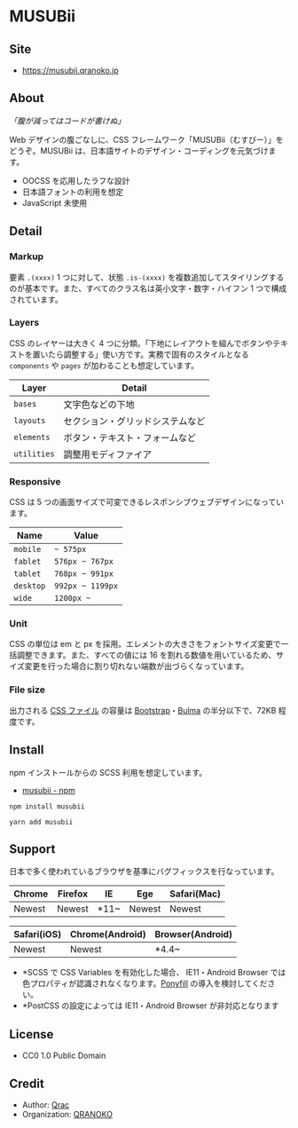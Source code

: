 # MUSUBii

## Site

- https://musubii.qranoko.jp

## About

_「腹が減ってはコードが書けぬ」_

Web デザインの腹ごなしに、CSS フレームワーク「MUSUBii（むすびー）」をどうぞ。MUSUBii は、日本語サイトのデザイン・コーディングを元気づけます。

- OOCSS を応用したラフな設計
- 日本語フォントの利用を想定
- JavaScript 未使用

## Detail

### Markup

要素 `.(xxxx)` 1 つに対して、状態 `.is-(xxxx)` を複数追加してスタイリングするのが基本です。また、すべてのクラス名は英小文字・数字・ハイフン 1 つで構成されています。

### Layers

CSS のレイヤーは大きく 4 つに分類。「下地にレイアウトを組んでボタンやテキストを置いたら調整する」使い方です。実務で固有のスタイルとなる `components` や `pages` が加わることも想定しています。

| Layer       | Detail                           |
| ----------- | -------------------------------- |
| `bases`     | 文字色などの下地                 |
| `layouts`   | セクション・グリッドシステムなど |
| `elements`  | ボタン・テキスト・フォームなど   |
| `utilities` | 調整用モディファイア             |

### Responsive

CSS は 5 つの画面サイズで可変できるレスポンシブウェブデザインになっています。

| Name      | Value            |
| --------- | ---------------- |
| `mobile`  | `~ 575px`        |
| `fablet`  | `576px ~ 767px`  |
| `tablet`  | `768px ~ 991px`  |
| `desktop` | `992px ~ 1199px` |
| `wide`    | `1200px ~`       |

### Unit

CSS の単位は em と px を採用。エレメントの大きさをフォントサイズ変更で一括調整できます。また、すべての値には 16 を割れる数値を用いているため、サイズ変更を行った場合に割り切れない端数が出づらくなっています。

### File size

出力される [CSS ファイル](https://github.com/qrac/musubii/blob/master/dist/musubii.min.css) の容量は [Bootstrap](https://github.com/twbs/bootstrap/blob/master/dist/css/bootstrap.min.css)・[Bulma](https://github.com/jgthms/bulma/blob/master/css/bulma.min.css) の半分以下で、72KB 程度です。

## Install

npm インストールからの SCSS 利用を想定しています。

- [musubii - npm](https://www.npmjs.com/package/musubii)

```
npm install musubii
```

```
yarn add musubii
```

## Support

日本で多く使われているブラウザを基準にバグフィックスを行なっています。

| Chrome | Firefox | IE    | Ege    | Safari(Mac) |
| ------ | ------- | ----- | ------ | ----------- |
| Newest | Newest  | \*11~ | Newest | Newest      |

| Safari(iOS) | Chrome(Android) | Browser(Android) |
| ----------- | --------------- | ---------------- |
| Newest      | Newest          | \*4.4~           |

- \*SCSS で CSS Variables を有効化した場合、 IE11・Android Browser では色プロパティが認識されなくなります。[Ponyfill](https://jhildenbiddle.github.io/css-vars-ponyfill/#/) の導入を検討してください。
- \*PostCSS の設定によっては IE11・Android Browser が非対応となります

## License

- CC0 1.0 Public Domain

## Credit

- Author: [Qrac](https://qrac.jp)
- Organization: [QRANOKO](https://qranoko.jp)
